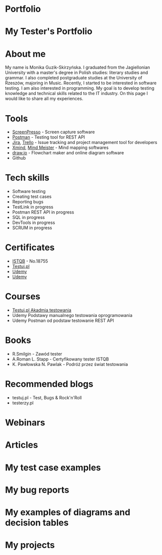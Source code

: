 # Portfolio
# My Tester's Portfolio
# About me
My name is Monika Guzik-Skirzyńska.
I graduated from the Jagiellonian University with a master's degree in Polish studies: literary studies and grammar.
I also completed postgraduate studies at the University of Rzeszów, majoring in Music.
Recently, I started to be interested in software testing. I am also interested in programming.
My goal is to develop testing knowledge and technical skills related to the IT industry. 
On this page I would like to share all my experiences.
# Tools
  - [ScreenPresso](https://www.screenpresso.com/) - Screen capture software
  - [Postman](https://www.postman.com/) - Testing tool for REST API
  - [Jira](https://www.atlassian.com/software/jira0), [Trello](https://trello.com/) - Issue tracking and project management tool for developers
  - [Xmind](https://www.xmind.net/), [Mind Meister](https://www.mindmeister.com/) - Mind mapping softwares
  - [draw.io](https://app.diagrams.net/) - Flowchart maker and online diagram software
  - Github
# Tech skills
  - Software testing
  - Creating test cases
  - Reporting bugs
  - TestLink   in progress
  - Postman REST API    in progress
  - SQL    in progress
  - DevTools   in progress
  - SCRUM   in progress
# Certificates
  - [ISTQB](https://drive.google.com/file/d/1xIsT1Ga4BMsfWFTR6Q4_WbErPq-rnk-p/view?usp=share_link) - No.18755
  - [Testuj.pl](https://drive.google.com/file/d/1HpfCNilP2ghEnEtT84DEhRUOMGHqEVpx/view?usp=share_link)
  - [Udemy](https://udemy-certificate.s3.amazonaws.com/image/UC-0ff94f22-a860-42da-b0d7-99cc6e518995.jpg)
  - [Udemy](https://udemy-certificate.s3.amazonaws.com/image/UC-eaec5135-938d-45da-989f-906c06a2e07d.jpg)
# Courses
  - [Testuj.pl Akadmia testowania](https://testuj.pl/)
  - Udemy Podstawy manualnego testowania oprogramowania
  - Udemy Postman od podstaw testowanie REST API
# Books
  - R.Smilgin - Zawód tester
  - A.Roman L. Stapp - Certyfikowany tester ISTQB
  - K. Pawłowska N. Pawlak - Podróż przez świat testowania
# Recommended blogs
  - testuj.pl - Test, Bugs & Rock'n'Roll
  - testerzy.pl
# Webinars
 
# Articles
  
# My test case examples
  
# My bug reports
 
# My examples of diagrams and decision tables
 
# My projects
 

